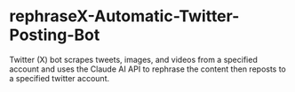 # rephraseX-Automatic-Twitter-Posting-Bot
Twitter (X) bot scrapes tweets, images, and videos from a specified account and uses the Claude AI API to rephrase the content then reposts to a specified twitter account.

